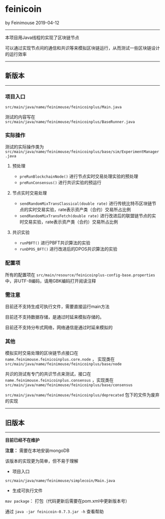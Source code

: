 # feinicoin

by Feinimouse 2019-04-12

---

本项目用Java线程的实现了区块链节点

可以通过实现节点间的通信和共识等来模拟区块链运行，从而测试一些区块链设计的运行效率

---
## 新版本
---

### 项目入口

`src/main/java/name/feinimouse/feinicoinplus/Main.java`

测试的内容写在 `src/main/java/name/feinimouse/feinicoinplus/BaseRunner.java` 

### 实际操作

测试的实际操作类为 `src/main/java/name/feinimouse/feinicoinplus/base/sim/ExperimentManager.java`

1. 预处理
    * `preRunBlockchainNode()` 进行节点实时交易处理实验的预处理
    * `preRunConsensus()` 进行共识实验的预运行
    
2. 节点实时交易处理
    * `sendRandomMixTransClassical(double rate)` 进行传统比特币区块链节点的实时交易实验，rate表示资产类（合约）交易所占比例
    * `sendRandomMixTransFetch(double rate)` 进行改进后的联盟链节点的实时交易实验，rate表示资产类（合约）交易所占比例
    
3. 共识实验
    * `runPBFT()` 进行PBFT共识算法的实验
    * `runDPOS_BFT()` 进行改进后的DPOS共识算法的实验

### 配置项

所有的配置项在 `src/main/resource/feinicoinplus-config-base.properties` 中，非UTF-8编码，请用GBK编码打开阅读注释

### 需注意

目前还不支持生成可执行文件，需要直接运行main方法

目前还不支持数据存储，是通过时延来模拟存储的。

目前还不支持分布式网络，网络通信是通过时延来模拟的

### 其他

模拟实时交易处理的区块链节点接口在 `name.feinimouse.feinicoinplus.core.node` ， 实现类在 `src/main/java/name/feinimouse/feinicoinplus/base/node`

共识的测试有专门的共识节点来测试，接口在 `name.feinimouse.feinicoinplus.consensus` ，实现类在 `src/main/java/name/feinimouse/feinicoinplus/base/consensus`

`src/main/java/name/feinimouse/feinicoinplus/deprecated` 包下的文件为废弃的实现

---
## 旧版本
---

**目前已经不在维护**

**注意：** 需要在本地安装mongoDB

该版本的实现更为简单，但不易于理解

* 项目入口

`src/main/java/name/feinimouse/simplecoin/Main.java`

* 生成可执行文件

`mav package`： 打包（代码更新后需要在pom.xml中更新版本号）

通过 `java -jar feinicoin-0.7.3.jar -h` 查看帮助
